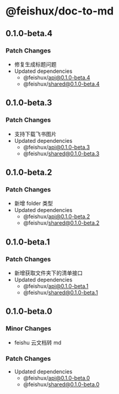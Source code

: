# @feishux/doc-to-md

## 0.1.0-beta.4

### Patch Changes

- 修复生成标题问题
- Updated dependencies
  - @feishux/api@0.1.0-beta.4
  - @feishux/shared@0.1.0-beta.4

## 0.1.0-beta.3

### Patch Changes

- 支持下载飞书图片
- Updated dependencies
  - @feishux/api@0.1.0-beta.3
  - @feishux/shared@0.1.0-beta.3

## 0.1.0-beta.2

### Patch Changes

- 新增 folder 类型
- Updated dependencies
  - @feishux/api@0.1.0-beta.2
  - @feishux/shared@0.1.0-beta.2

## 0.1.0-beta.1

### Patch Changes

- 新增获取文件夹下的清单接口
- Updated dependencies
  - @feishux/api@0.1.0-beta.1
  - @feishux/shared@0.1.0-beta.1

## 0.1.0-beta.0

### Minor Changes

- feishu 云文档转 md

### Patch Changes

- Updated dependencies
  - @feishux/api@0.1.0-beta.0
  - @feishux/shared@0.1.0-beta.0
